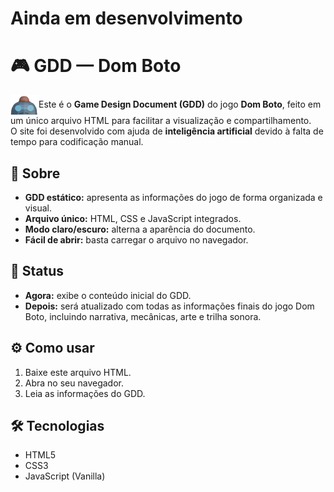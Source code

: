 # Ainda em desenvolvimento

# 🎮 GDD — Dom Boto



<img src="./assets/head-robot.png" alt="🤖" width="45" height="32" style="vertical-align:middle;" />Este é o **Game Design Document (GDD)** do jogo **Dom Boto**, feito em um único arquivo HTML para facilitar a visualização e compartilhamento.  
O site foi desenvolvido com ajuda de **inteligência artificial** devido à falta de tempo para codificação manual.

## 📌 Sobre

- **GDD estático:** apresenta as informações do jogo de forma organizada e visual.  
- **Arquivo único:** HTML, CSS e JavaScript integrados.  
- **Modo claro/escuro:** alterna a aparência do documento.  
- **Fácil de abrir:** basta carregar o arquivo no navegador.  

## 🚀 Status

- **Agora:** exibe o conteúdo inicial do GDD.  
- **Depois:** será atualizado com todas as informações finais do jogo Dom Boto, incluindo narrativa, mecânicas, arte e trilha sonora.  

## ⚙️ Como usar

1. Baixe este arquivo HTML.  
2. Abra no seu navegador.  
3. Leia as informações do GDD.  

## 🛠️ Tecnologias

- HTML5  
- CSS3  
- JavaScript (Vanilla)  
